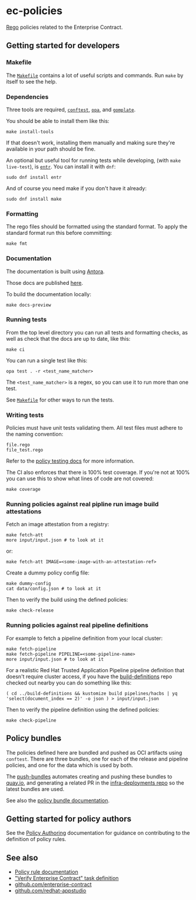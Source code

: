 ec-policies
===========

[Rego][rego] policies related to the Enterprise Contract.


Getting started for developers
------------------------------

### Makefile

The [`Makefile`](Makefile) contains a lot of useful scripts and commands. Run
`make` by itself to see the help.

### Dependencies

Three tools are required, [`conftest`][conftest], [`opa`][opa], and [`gomplate`][gomplate].

You should be able to install them like this:

    make install-tools

If that doesn't work, installing them manually and making sure they're
available in your path should be fine.

An optional but useful tool for running tests while developing, (with `make
live-test`), is [`entr`][entr]. You can install it with `dnf`:

    sudo dnf install entr

And of course you need make if you don't have it already:

    sudo dnf install make

### Formatting

The rego files should be formatted using the standard format. To apply the
standard format run this before committing:

    make fmt

### Documentation

The documentation is built using [Antora][antora].

Those docs are published [here][docs].

To build the documentation locally:

    make docs-preview

### Running tests

From the top level directory you can run all tests and formatting checks, as
well as check that the docs are up to date, like this:

    make ci

You can run a single test like this:

    opa test . -r <test_name_matcher>

The `<test_name_matcher>` is a regex, so you can use it to run more than one
test.

See [`Makefile`](Makefile) for other ways to run the tests.

### Writing tests

Policies must have unit tests validating them.
All test files must adhere to the naming convention:

    file.rego
    file_test.rego

Refer to the [policy testing docs][testing] for more information.

The CI also enforces that there is 100% test coverage. If you're not at 100%
you can use this to show what lines of code are not covered:

    make coverage

### Running policies against real pipline run image build attestations

Fetch an image attestation from a registry:

    make fetch-att
    more input/input.json # to look at it

or:

    make fetch-att IMAGE=<some-image-with-an-attestation-ref>

Create a dummy policy config file:

    make dummy-config
    cat data/config.json # to look at it

Then to verify the build using the defined policies:

    make check-release

### Running policies against real pipeline definitions

For example to fetch a pipeline definition from your local cluster:

    make fetch-pipeline
    make fetch-pipeline PIPELINE=<some-pipeline-name>
    more input/input.json # to look at it

For a realistic Red Hat Trusted Application Pipeline pipeline definition that
doesn't require cluster access, if you have the [build-definitions][builddefs]
repo checked out nearby you can do something like this:

    ( cd ../build-definitions && kustomize build pipelines/hacbs | yq 'select(document_index == 2)' -o json ) > input/input.json

Then to verify the pipeline definition using the defined policies:

    make check-pipeline


Policy bundles
--------------

The policies defined here are bundled and pushed as OCI artifacts using
`conftest`. There are three bundles, one for each of the release and pipeline
policies, and one for the data which is used by both.

The [push-bundles](.github/workflows/push-bundles.yml) automates creating and
pushing these bundles to [quay.io][quay], and generating a related PR in the
[infra-deployments repo][infradeployments] so the
latest bundles are used.

See also the [policy bundle documentation](./antora/docs/modules/ROOT/pages/policy_bundles.adoc).


Getting started for policy authors
----------------------------------

See the [Policy Authoring][authoring] documentation for guidance on
contributing to the definition of policy rules.


See also
--------

* [Policy rule documentation][policydocs]
* ["Verify Enterprise Contract" task definition][taskdef]
* [github.com/enterprise-contract][contract]
* [github.com/redhat-appstudio][appstudio]

[rego]: https://www.openpolicyagent.org/docs/latest/policy-language/
[conftest]: https://www.conftest.dev/
[opa]: https://www.openpolicyagent.org/docs/latest/
[gomplate]: https://docs.gomplate.ca/
[entr]: https://github.com/eradman/entr
[testing]: https://www.openpolicyagent.org/docs/latest/policy-testing/
[docs]: https://enterprisecontract.dev/
[policydocs]: https://enterprisecontract.dev/docs/ec-policies/release_policy.html
[taskdef]: https://github.com/enterprise-contract/ec-cli/blob/main/tasks/verify-enterprise-contract/0.1/verify-enterprise-contract.yaml
[contract]: https://github.com/enterprise-contract
[appstudio]: https://github.com/redhat-appstudio
[builddefs]: https://github.com/redhat-appstudio/build-definitions
[authoring]: https://enterprisecontract.dev/docs/ec-policies/authoring.html
[antora]: https://docs.antora.org/antora/latest/install-and-run-quickstart/
[quay]: https://quay.io/
[infradeployments]: https://github.com/redhat-appstudio/infra-deployments
